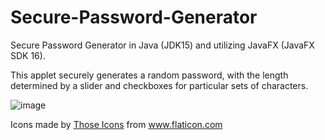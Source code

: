 # Secure-Password-Generator
Secure Password Generator in Java (JDK15) and utilizing JavaFX (JavaFX SDK 16).

This applet securely generates a random password, with the length determined by a slider and checkboxes for particular sets of characters.

![image](https://user-images.githubusercontent.com/74907102/123882710-45ac0300-d93f-11eb-8712-39c3c33faac4.png)

<div>Icons made by <a href="https://www.flaticon.com/authors/those-icons" title="Those Icons">Those Icons</a> from <a href="https://www.flaticon.com/" title="Flaticon">www.flaticon.com</a></div>
